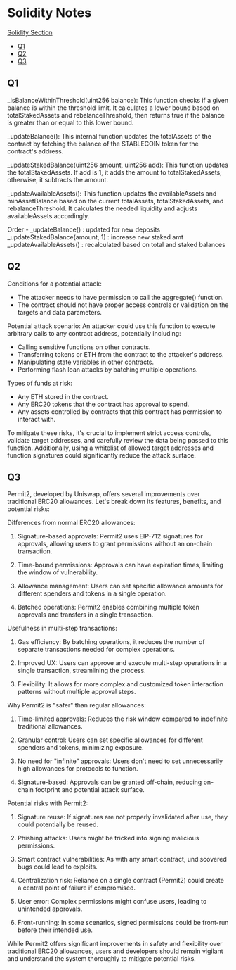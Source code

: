 # Solidity Notes

[Solidity Section](#solidity-notes)

- [Q1](#q1)
- [Q2](#q2)
- [Q3](#q3)

## Q1

\_isBalanceWithinThreshold(uint256 balance):
This function checks if a given balance is within the threshold limit. It calculates a lower bound based on totalStakedAssets and rebalanceThreshold, then returns true if the balance is greater than or equal to this lower bound.

\_updateBalance():
This internal function updates the totalAssets of the contract by fetching the balance of the STABLECOIN token for the contract's address.

\_updateStakedBalance(uint256 amount, uint256 add):
This function updates the totalStakedAssets. If add is 1, it adds the amount to totalStakedAssets; otherwise, it subtracts the amount.

\_updateAvailableAssets():
This function updates the availableAssets and minAssetBalance based on the current totalAssets, totalStakedAssets, and rebalanceThreshold. It calculates the needed liquidity and adjusts availableAssets accordingly.

Order -
\_updateBalance() : updated for new deposits
\_updateStakedBalance(amount, 1) : increase new staked amt
\_updateAvailableAssets() : recalculated based on total and staked balances

## Q2

Conditions for a potential attack:

- The attacker needs to have permission to call the aggregate() function.
- The contract should not have proper access controls or validation on the targets and data parameters.

Potential attack scenario:
An attacker could use this function to execute arbitrary calls to any contract address, potentially including:

- Calling sensitive functions on other contracts.
- Transferring tokens or ETH from the contract to the attacker's address.
- Manipulating state variables in other contracts.
- Performing flash loan attacks by batching multiple operations.

Types of funds at risk:

- Any ETH stored in the contract.
- Any ERC20 tokens that the contract has approval to spend.
- Any assets controlled by contracts that this contract has permission to interact with.

To mitigate these risks, it's crucial to implement strict access controls, validate target addresses,
and carefully review the data being passed to this function.
Additionally, using a whitelist of allowed target addresses and function signatures could significantly reduce
the attack surface.

## Q3

Permit2, developed by Uniswap, offers several improvements over traditional ERC20 allowances. Let's break down its features, benefits, and potential risks:

Differences from normal ERC20 allowances:

1. Signature-based approvals: Permit2 uses EIP-712 signatures for approvals, allowing users to grant permissions without an on-chain transaction.

2. Time-bound permissions: Approvals can have expiration times, limiting the window of vulnerability.

3. Allowance management: Users can set specific allowance amounts for different spenders and tokens in a single operation.

4. Batched operations: Permit2 enables combining multiple token approvals and transfers in a single transaction.

Usefulness in multi-step transactions:

1. Gas efficiency: By batching operations, it reduces the number of separate transactions needed for complex operations.

2. Improved UX: Users can approve and execute multi-step operations in a single transaction, streamlining the process.

3. Flexibility: It allows for more complex and customized token interaction patterns without multiple approval steps.

Why Permit2 is "safer" than regular allowances:

1. Time-limited approvals: Reduces the risk window compared to indefinite traditional allowances.

2. Granular control: Users can set specific allowances for different spenders and tokens, minimizing exposure.

3. No need for "infinite" approvals: Users don't need to set unnecessarily high allowances for protocols to function.

4. Signature-based: Approvals can be granted off-chain, reducing on-chain footprint and potential attack surface.

Potential risks with Permit2:

1. Signature reuse: If signatures are not properly invalidated after use, they could potentially be reused.

2. Phishing attacks: Users might be tricked into signing malicious permissions.

3. Smart contract vulnerabilities: As with any smart contract, undiscovered bugs could lead to exploits.

4. Centralization risk: Reliance on a single contract (Permit2) could create a central point of failure if compromised.

5. User error: Complex permissions might confuse users, leading to unintended approvals.

6. Front-running: In some scenarios, signed permissions could be front-run before their intended use.

While Permit2 offers significant improvements in safety and flexibility over traditional ERC20 allowances, users and developers should remain vigilant and understand the system thoroughly to mitigate potential risks.

